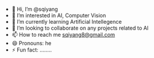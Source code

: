 - 👋 Hi, I’m @sqiyang
- 👀 I’m interested in AI, Computer Vision
- 🌱 I’m currently learning Artificial Intellegence
- 💞️ I’m looking to collaborate on any projects related to AI
- 📫 How to reach me sqiyang8@gmail.com
- 😄 Pronouns: he
- ⚡ Fun fact: ........

<!---
sqiyang/sqiyang is a ✨ special ✨ repository because its `README.md` (this file) appears on your GitHub profile.
You can click the Preview link to take a look at your changes.
--->
